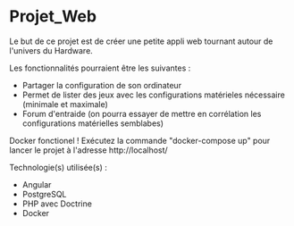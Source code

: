 # Projet_Web

Le but de ce projet est de créer une petite appli web tournant autour de l'univers du Hardware.

Les fonctionnalités pourraient être les suivantes :

- Partager la configuration de son ordinateur
- Permet de lister des jeux avec les configurations matérieles nécessaire (minimale et maximale)
- Forum d'entraide (on pourra essayer de mettre en corrélation les configurations matérielles semblabes)

Docker fonctionel ! Exécutez la commande "docker-compose up" pour lancer le projet à l'adresse http://localhost/

Technologie(s) utilisée(s) :
- Angular
- PostgreSQL
- PHP avec Doctrine
- Docker
